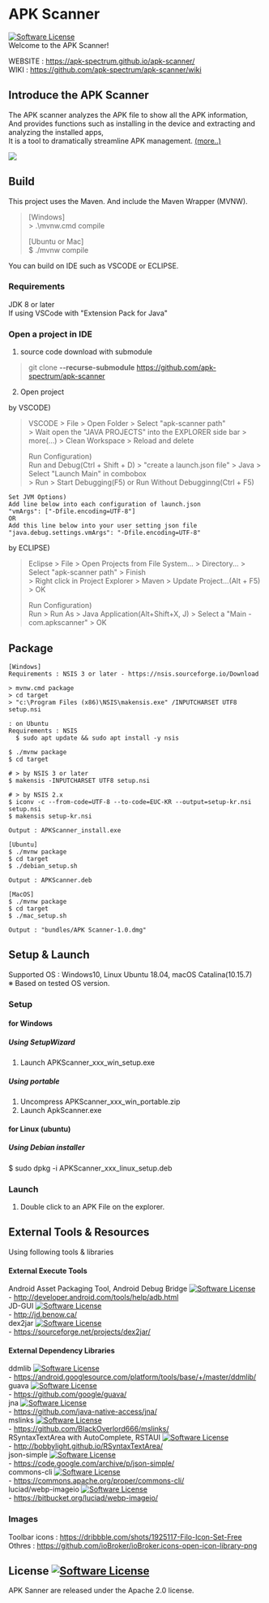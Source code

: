 # APK Scanner 
[![Software License](https://img.shields.io/badge/license-Apache%202.0-brightgreen.svg)](https://github.com/apk-spectrum/apk-scanner/blob/master/LICENSE)  
Welcome to the APK Scanner!  

WEBSITE : https://apk-spectrum.github.io/apk-scanner/  
WIKI : https://github.com/apk-spectrum/apk-scanner/wiki  


## Introduce the APK Scanner  
The APK scanner analyzes the APK file to show all the APK information,  
And provides functions such as installing in the device and extracting and analyzing the installed apps,  
It is a tool to dramatically streamline APK management. [(more..)](https://apk-spectrum.github.io/apk-scanner/)

![](https://github.com/apk-spectrum/apk-scanner/blob/gh-pages/img/manual/apk-scanner-launch-img.png)

## Build
This project uses the Maven. And include the Maven Wrapper (MVNW).  
> [Windows]  
> \> .\mvnw.cmd compile   
>  
> [Ubuntu or Mac]  
> $ ./mvnw compile  

You can build on IDE such as VSCODE or ECLIPSE.  

### Requirements
JDK 8 or later  
If using VSCode with "Extension Pack for Java"  

### Open a project in IDE
1. source code download with submodule  
> git clone **--recurse-submodule** https://github.com/apk-spectrum/apk-scanner  

2. Open project  

by VSCODE)  
> VSCODE > File > Open Folder > Select "apk-scanner path"  
> \> Wait open the "JAVA PROJECTS" into the EXPLORER side bar > more(…) > Clean Workspace > Reload and delete  
>  
> Run Configuration)  
> Run and Debug(Ctrl + Shift + D) > "create a launch.json file" > Java > Select "Launch Main" in combobox  
> \> Run > Start Debugging(F5) or Run Without Debugginng(Ctrl + F5)  
```
Set JVM Options)  
Add line below into each configuration of launch.json  
"vmArgs": ["-Dfile.encoding=UTF-8"]  
OR  
Add this line below into your user setting json file  
"java.debug.settings.vmArgs": "-Dfile.encoding=UTF-8"  
```

by ECLIPSE)  
> Eclipse > File > Open Projects from File System... > Directory... > Select "apk-scanner path" > Finish  
> \> Right click in Project Explorer > Maven > Update Project...(Alt + F5) > OK  
>  
> Run Configuration)  
> Run > Run As > Java Application(Alt+Shift+X, J) > Select a "Main - com.apkscanner" > OK  

## Package
```
[Windows]  
Requirements : NSIS 3 or later - https://nsis.sourceforge.io/Download  

> mvnw.cmd package  
> cd target  
> "c:\Program Files (x86)\NSIS\makensis.exe" /INPUTCHARSET UTF8 setup.nsi  
  
: on Ubuntu  
Requirements : NSIS  
  $ sudo apt update && sudo apt install -y nsis  

$ ./mvnw package  
$ cd target  

# > by NSIS 3 or later  
$ makensis -INPUTCHARSET UTF8 setup.nsi  

# > by NSIS 2.x  
$ iconv -c --from-code=UTF-8 --to-code=EUC-KR --output=setup-kr.nsi setup.nsi  
$ makensis setup-kr.nsi  
  
Output : APKScanner_install.exe
```

```
[Ubuntu]  
$ ./mvnw package  
$ cd target  
$ ./debian_setup.sh  

Output : APKScanner.deb
```

```
[MacOS]  
$ ./mvnw package  
$ cd target  
$ ./mac_setup.sh  

Output : "bundles/APK Scanner-1.0.dmg"
```

## Setup & Launch  
Supported OS : Windows10, Linux Ubuntu 18.04, macOS Catalina(10.15.7)  
※ Based on tested OS version.  

### Setup  

#### for Windows  
##### Using SetupWizard  
1. Launch APKScanner_xxx_win_setup.exe  
##### Using portable  
1. Uncompress APKScanner_xxx_win_portable.zip  
2. Launch ApkScanner.exe  

#### for Linux (ubuntu)  
##### Using Debian installer  
$ sudo dpkg -i APKScanner_xxx_linux_setup.deb  

### Launch
1. Double click to an APK File on the explorer.  


## External Tools & Resources  
Using following tools & libraries  

#### External Execute Tools  
Android Asset Packaging Tool, Android Debug Bridge [![Software License](https://img.shields.io/badge/license-Attribution%202.5-brightgreen.svg)](https://developer.android.com/license.html)  
\- http://developer.android.com/tools/help/adb.html  
JD-GUI [![Software License](https://img.shields.io/badge/license-GPLv3-brightgreen.svg)](https://github.com/java-decompiler/jd-gui/blob/master/LICENSE)  
\- http://jd.benow.ca/  
dex2jar [![Software License](https://img.shields.io/badge/license-Apache%202.0-brightgreen.svg)](http://www.apache.org/licenses/LICENSE-2.0)  
\- https://sourceforge.net/projects/dex2jar/  

#### External Dependency Libraries  
ddmlib [![Software License](https://img.shields.io/badge/license-Attribution%202.5-brightgreen.svg)](https://developer.android.com/license.html)  
\- https://android.googlesource.com/platform/tools/base/+/master/ddmlib/  
guava [![Software License](https://img.shields.io/badge/license-Apache%202.0-brightgreen.svg)](https://github.com/google/guava/blob/master/COPYING)  
\- https://github.com/google/guava/  
jna [![Software License](https://img.shields.io/badge/license-LGPL-brightgreen.svg)](https://github.com/java-native-access/jna/blob/master/LICENSE)  
\- https://github.com/java-native-access/jna/  
mslinks [![Software License](https://img.shields.io/badge/license-WTFPL-brightgreen.svg)](https://github.com/BlackOverlord666/mslinks/blob/master/LICENSE)  
\- https://github.com/BlackOverlord666/mslinks/  
RSyntaxTextArea with AutoComplete, RSTAUI [![Software License](https://img.shields.io/badge/license-BSD-brightgreen.svg)](https://github.com/bobbylight/RSyntaxTextArea/blob/master/src/main/dist/RSyntaxTextArea.License.txt)  
\- http://bobbylight.github.io/RSyntaxTextArea/  
json-simple [![Software License](https://img.shields.io/badge/license-Apache%202.0-brightgreen.svg)](https://github.com/fangyidong/json-simple/blob/master/LICENSE.txt)  
\- https://code.google.com/archive/p/json-simple/  
commons-cli [![Software License](https://img.shields.io/badge/license-Apache%202.0-brightgreen.svg)](http://www.apache.org/licenses/)  
\- https://commons.apache.org/proper/commons-cli/  
luciad/webp-imageio [![Software License](https://img.shields.io/badge/license-Apache%202.0-brightgreen.svg)](http://www.apache.org/licenses/)  
\- https://bitbucket.org/luciad/webp-imageio/  

### Images  
Toolbar icons : https://dribbble.com/shots/1925117-Filo-Icon-Set-Free   
Othres : https://github.com/ioBroker/ioBroker.icons-open-icon-library-png

## License [![Software License](https://img.shields.io/badge/license-Apache%202.0-brightgreen.svg)](https://github.com/apk-spectrum/apk-scanner/blob/master/LICENSE)  
APK Sanner are released under the Apache 2.0 license.  

